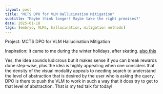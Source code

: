 ```yaml
---
layout: post
title: "MCTS DPO for VLM Hallucination Mitigation"
subtitle: "Maybe think longer? Maybe take the right premises?"
date: 2025-01-18
tags: [embryo, VLMs, hallucination, mitigation methods]
---
```


Project: MCTS DPO for VLM Hallucination Mitigation

Inspiration: It came to me during the winter holidays, after skating. [also this](https://arxiv.org/pdf/2409.06509)



Yes, the idea sounds ludicrous but it makes sense if you can break rewards done step-wise,
plus the idea is highly appealing when one considers that the density of the visual modality appeals to needing search to understand the level of abstraction that is desired by the user who is asking the query. DPO is there to push the VLM to work in such a way that it does try to get to that level of abstraction. That is my ted talk for today!
